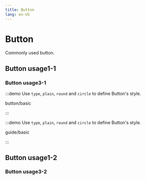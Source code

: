 ```yaml
---
title: Button
lang: en-US
---
```


# Button

Commonly used button.

## Button usage1-1

### Button usage3-1

:::demo Use `type`, `plain`, `round` and `circle` to define Button's style.

button/basic

:::

:::demo Use `type`, `plain`, `round` and `circle` to define Button's style.

guide/basic

:::

## Button usage1-2

### Button usage3-2
